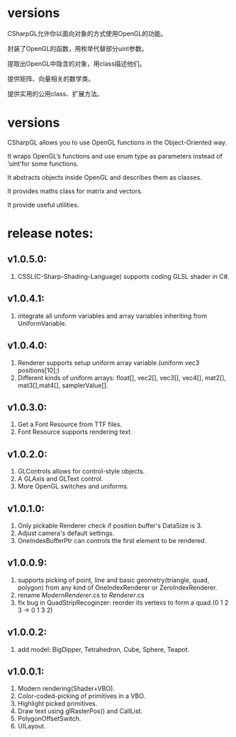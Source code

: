 ﻿# versions
CSharpGL允许你以面向对象的方式使用OpenGL的功能。

封装了OpenGL的函数，用枚举代替部分uint参数。

提取出OpenGL中隐含的对象，用class描述他们。

提供矩阵、向量相关的数学类。

提供实用的公用class、扩展方法。

# versions
CSharpGL allows you to use OpenGL functions in the Object-Oriented way.

It wraps OpenGL’s functions and use enum type as parameters instead of ‘uint’for some functions.

It abstracts objects inside OpenGL and describes them as classes.

It provides maths class for matrix and vectors.

It provide useful utilities.

# release notes:
## v1.0.5.0:
1. CSSL(C-Sharp-Shading-Language) supports coding GLSL shader in C#.
## v1.0.4.1:
1. integrate all uniform variables and array variables inheriting from UniformVariable.
## v1.0.4.0:
1. Renderer supports setup uniform array variable.(uniform vec3 positions[10];)
2. Different kinds of uniform arrays: float[], vec2[], vec3[], vec4[], mat2[], mat3[],mat4[], samplerValue[].

## v1.0.3.0:
1. Get a Font Resource from TTF files.
2. Font Resource supports rendering text.

## v1.0.2.0:
1. GLControls allows for control-style objects.
2. A GLAxis and GLText control.
3. More OpenGL switches and uniforms.

## v1.0.1.0:
1. Only pickable Renderer check if position buffer's DataSize is 3.
2. Adjust camera's default settings.
3. OneIndexBufferPtr can controls the first element to be rendered.

## v1.0.0.9:
1. supports picking of point, line and basic geometry(triangle, quad, polygon) from any kind of OneIndexRenderer or ZeroIndexRenderer.
2. rename *ModernRenderer*.cs to *Renderer*.cs
3. fix bug in QuadStripRecoginzer: reorder its vertexs to form a quad.(0 1 2 3 -> 0 1 3 2)

## v1.0.0.2:
1. add model: BigDipper, Tetrahedron, Cube, Sphere, Teapot.

## v1.0.0.1:
1. Modern rendering(Shader+VBO).
2. Color-coded-picking of primitives in a VBO.
3. Highlight picked primitives.
4. Draw text using glRasterPos() and CallList.
5. PolygonOffsetSwitch.
6. UILayout.

